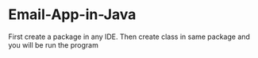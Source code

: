 # Email-App-in-Java
First create a package in any IDE.
Then create class in same package and you will be run the program
